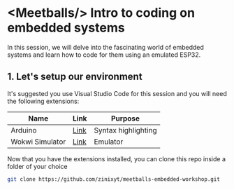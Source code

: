# \<Meetballs/\> Intro to coding on embedded systems

In this session, we will delve into the fascinating world of embedded systems and learn how to code for them using an emulated ESP32.

## 1. Let's setup our environment

It's suggested you use Visual Studio Code for this session and you will need the following extensions:

| Name            | Link                                                                                    | Purpose |
| --------------- | --------------------------------------------------------------------------------------- | ----------- |
| Arduino         |[Link](https://marketplace.visualstudio.com/items?itemName=vsciot-vscode.vscode-arduino) |Syntax highlighting|
| Wokwi Simulator |[Link](https://marketplace.visualstudio.com/items?itemName=Wokwi.wokwi-vscode)           |Emulator|

Now that you have the extensions installed, you can clone this repo inside a folder of your choice

``` bash
git clone https://github.com/zinixyt/meetballs-embedded-workshop.git
```
